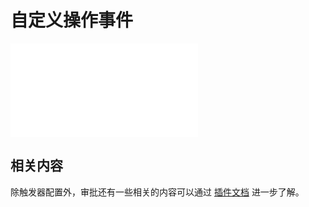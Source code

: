 # 自定义操作事件


<PluginInfo commercial="true" name="workflow-custom-action-trigger" link="/handbook/workflow/plugins/custom-action-trigger"></PluginInfo>

<embed src="../plugins/custom-action-trigger/trigger.md#L3-L999"></embed>

## 相关内容

除触发器配置外，审批还有一些相关的内容可以通过 [插件文档](../plugins/custom-action-trigger/index.md) 进一步了解。
